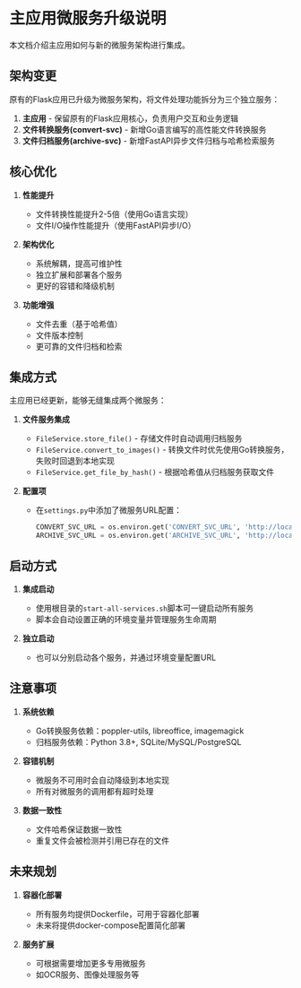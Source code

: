 # 主应用微服务升级说明

本文档介绍主应用如何与新的微服务架构进行集成。

## 架构变更

原有的Flask应用已升级为微服务架构，将文件处理功能拆分为三个独立服务：

1. **主应用** - 保留原有的Flask应用核心，负责用户交互和业务逻辑
2. **文件转换服务(convert-svc)** - 新增Go语言编写的高性能文件转换服务
3. **文件归档服务(archive-svc)** - 新增FastAPI异步文件归档与哈希检索服务

## 核心优化

1. **性能提升**
   - 文件转换性能提升2-5倍（使用Go语言实现）
   - 文件I/O操作性能提升（使用FastAPI异步I/O）

2. **架构优化**
   - 系统解耦，提高可维护性
   - 独立扩展和部署各个服务
   - 更好的容错和降级机制

3. **功能增强**
   - 文件去重（基于哈希值）
   - 文件版本控制
   - 更可靠的文件归档和检索

## 集成方式

主应用已经更新，能够无缝集成两个微服务：

1. **文件服务集成**
   - `FileService.store_file()` - 存储文件时自动调用归档服务
   - `FileService.convert_to_images()` - 转换文件时优先使用Go转换服务，失败时回退到本地实现
   - `FileService.get_file_by_hash()` - 根据哈希值从归档服务获取文件

2. **配置项**
   - 在`settings.py`中添加了微服务URL配置：
     ```python
     CONVERT_SVC_URL = os.environ.get('CONVERT_SVC_URL', 'http://localhost:8080/api')
     ARCHIVE_SVC_URL = os.environ.get('ARCHIVE_SVC_URL', 'http://localhost:8000/api/v1/archive')
     ```

## 启动方式

1. **集成启动**
   - 使用根目录的`start-all-services.sh`脚本可一键启动所有服务
   - 脚本会自动设置正确的环境变量并管理服务生命周期

2. **独立启动**
   - 也可以分别启动各个服务，并通过环境变量配置URL

## 注意事项

1. **系统依赖**
   - Go转换服务依赖：poppler-utils, libreoffice, imagemagick
   - 归档服务依赖：Python 3.8+, SQLite/MySQL/PostgreSQL

2. **容错机制**
   - 微服务不可用时会自动降级到本地实现
   - 所有对微服务的调用都有超时处理

3. **数据一致性**
   - 文件哈希保证数据一致性
   - 重复文件会被检测并引用已存在的文件

## 未来规划

1. **容器化部署**
   - 所有服务均提供Dockerfile，可用于容器化部署
   - 未来将提供docker-compose配置简化部署

2. **服务扩展**
   - 可根据需要增加更多专用微服务
   - 如OCR服务、图像处理服务等 